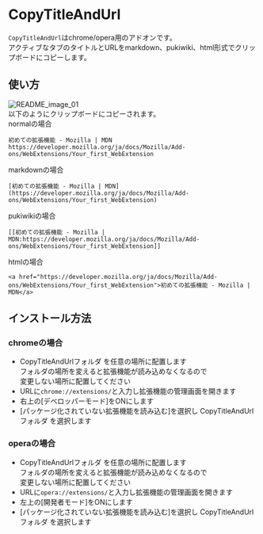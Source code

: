 # CopyTitleAndUrl
`CopyTitleAndUrl`はchrome/opera用のアドオンです。  
アクティブなタブのタイトルとURLをmarkdown、pukiwiki、html形式でクリップボードにコピーします。

## 使い方
![README_image_01](https://github.com/user-attachments/assets/4aee916d-cf31-43fb-a713-0e372dba5ff0)  
以下のようにクリップボードにコピーされます。  
normalの場合  
```
初めての拡張機能 - Mozilla | MDN
https://developer.mozilla.org/ja/docs/Mozilla/Add-ons/WebExtensions/Your_first_WebExtension
```

markdownの場合  
```
[初めての拡張機能 - Mozilla | MDN](https://developer.mozilla.org/ja/docs/Mozilla/Add-ons/WebExtensions/Your_first_WebExtension)
```

pukiwikiの場合  
```
[[初めての拡張機能 - Mozilla | MDN:https://developer.mozilla.org/ja/docs/Mozilla/Add-ons/WebExtensions/Your_first_WebExtension]]
```

htmlの場合
```
<a href="https://developer.mozilla.org/ja/docs/Mozilla/Add-ons/WebExtensions/Your_first_WebExtension">初めての拡張機能 - Mozilla | MDN</a>
```

## インストール方法
### chromeの場合
- CopyTitleAndUrlフォルダ を任意の場所に配置します  
  フォルダの場所を変えると拡張機能が読み込めなくなるので  
  変更しない場所に配置してください
- URLに`chrome://extensions/`と入力し拡張機能の管理画面を開きます
- 右上の[デベロッパーモード]をONにします
- [パッケージ化されていない拡張機能を読み込む]を選択し
  CopyTitleAndUrlフォルダ を選択します
### operaの場合
- CopyTitleAndUrlフォルダ を任意の場所に配置します  
  フォルダの場所を変えると拡張機能が読み込めなくなるので  
  変更しない場所に配置してください
- URLに`opera://extensions/`と入力し拡張機能の管理画面を開きます
- 左上の[開発者モード]をONにします
- [パッケージ化されていない拡張機能を読み込む]を選択し
  CopyTitleAndUrlフォルダ を選択します
